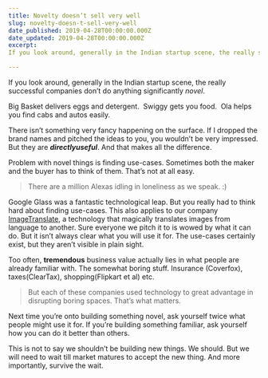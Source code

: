 ```yaml
---
title: Novelty doesn’t sell very well
slug: novelty-doesn-t-sell-very-well
date_published: 2019-04-28T00:00:00.000Z
date_updated: 2019-04-28T00:00:00.000Z
excerpt: 
If you look around, generally in the Indian startup scene, the really successful companies don’t do anything significantly novel.

---
```


If you look around, generally in the Indian startup scene, the really successful companies don’t do anything significantly *novel*.

Big Basket delivers eggs and detergent. 
Swiggy gets you food. 
Ola helps you find cabs and autos easily.

There isn’t something very fancy happening on the surface. If I dropped the brand names and pitched the ideas to you, you wouldn’t be very impressed. But they are ***directly******useful***. And that makes all the difference.

Problem with novel things is finding use-cases. Sometimes both the maker and the buyer has to think of them. That’s not at all easy.

> There are a million Alexas idling in loneliness as we speak. :)

Google Glass was a fantastic technological leap. But you really had to think hard about finding use-cases. This also applies to our company [ImageTranslate](https://www.imagetranslate.com), a technology that magically translates images from language to another. Sure everyone we pitch it to is wowed by what it can do. But it isn’t always clear what you will use it for. The use-cases certainly exist, but they aren’t visible in plain sight.

Too often, **tremendous** business value actually lies in what people are already familiar with. The somewhat boring stuff. Insurance (Coverfox), taxes(ClearTax), shopping(Flipkart et al) etc.

> But each of these companies used technology to great advantage in disrupting boring spaces. That’s what matters.

Next time you’re onto building something novel, ask yourself twice what people might use it for.
If you’re building something familiar, ask yourself how you can do it better than others.

This is not to say we shouldn’t be building new things. We should. But we will need to wait till market matures to accept the new thing. And more importantly, survive the wait.
